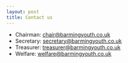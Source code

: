 ```yaml
---
layout: post
title: Contact us
---
```



* Chairman: chair@barmingyouth.co.uk
* Secretary: secretary@barmingyouth.co.uk
* Treasurer: treasurer@barmingyouth.co.uk
* Welfare: welfare@barmingyouth.co.uk


